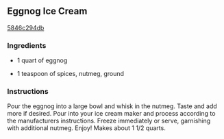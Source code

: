 ## Eggnog Ice Cream

[5846c294db](http://tastykitchen.com/recipes/desserts/eggnog-ice-cream-3/)

### Ingredients

 - 1 quart of eggnog

 - 1 teaspoon of spices, nutmeg, ground

### Instructions

Pour the eggnog into a large bowl and whisk in the nutmeg. Taste and add more if desired. Pour into your ice cream maker and process according to the manufacturers instructions. Freeze immediately or serve, garnishing with additional nutmeg. Enjoy! Makes about 1 1/2 quarts.